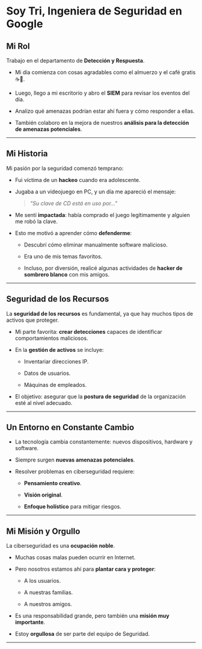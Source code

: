 
# Soy Tri, Ingeniera de Seguridad en Google

## Mi Rol

Trabajo en el departamento de **Detección y Respuesta**.

- Mi día comienza con cosas agradables como el almuerzo y el café gratis ☕🍴.
    
- Luego, llego a mi escritorio y abro el **SIEM** para revisar los eventos del día.
    
- Analizo qué amenazas podrían estar ahí fuera y cómo responder a ellas.
    
- También colaboro en la mejora de nuestros **análisis para la detección de amenazas potenciales**.
    

---

## Mi Historia

Mi pasión por la seguridad comenzó temprano:

- Fui víctima de un **hackeo** cuando era adolescente.
    
- Jugaba a un videojuego en PC, y un día me apareció el mensaje:
    
    > _"Su clave de CD está en uso por..."_
    
- Me sentí **impactada**: había comprado el juego legítimamente y alguien me robó la clave.
    
- Esto me motivó a aprender cómo **defenderme**:
    
    - Descubrí cómo eliminar manualmente software malicioso.
        
    - Era uno de mis temas favoritos.
        
    - Incluso, por diversión, realicé algunas actividades de **hacker de sombrero blanco** con mis amigos.
        

---

## Seguridad de los Recursos

La **seguridad de los recursos** es fundamental, ya que hay muchos tipos de activos que proteger.

- Mi parte favorita: **crear detecciones** capaces de identificar comportamientos maliciosos.
    
- En la **gestión de activos** se incluye:
    
    - Inventariar direcciones IP.
        
    - Datos de usuarios.
        
    - Máquinas de empleados.
        
- El objetivo: asegurar que la **postura de seguridad** de la organización esté al nivel adecuado.
    

---

## Un Entorno en Constante Cambio

- La tecnología cambia constantemente: nuevos dispositivos, hardware y software.
    
- Siempre surgen **nuevas amenazas potenciales**.
    
- Resolver problemas en ciberseguridad requiere:
    
    - **Pensamiento creativo**.
        
    - **Visión original**.
        
    - **Enfoque holístico** para mitigar riesgos.
        

---

## Mi Misión y Orgullo

La ciberseguridad es una **ocupación noble**.

- Muchas cosas malas pueden ocurrir en Internet.
    
- Pero nosotros estamos ahí para **plantar cara y proteger**:
    
    - A los usuarios.
        
    - A nuestras familias.
        
    - A nuestros amigos.
        
- Es una responsabilidad grande, pero también una **misión muy importante**.
    
- Estoy **orgullosa** de ser parte del equipo de Seguridad.
    

---

